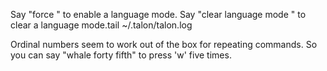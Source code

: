 Say "force <language>" to enable a language mode.
Say "clear language mode <language>" to clear a language mode.tail ~/.talon/talon.log

Ordinal numbers seem to work out of the box for repeating commands. So you can say "whale forty fifth"
to press 'w' five times.
